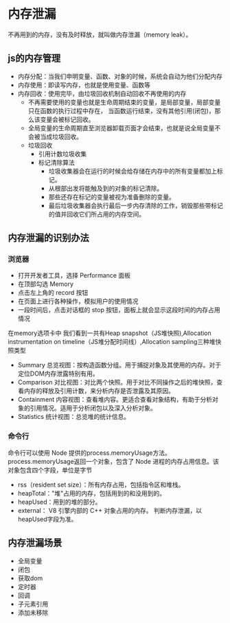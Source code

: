 # 内存泄漏

不再用到的内存，没有及时释放，就叫做内存泄漏（memory leak）。

## js的内存管理

- 内存分配：当我们申明变量、函数、对象的时候，系统会自动为他们分配内存
- 内存使用：即读写内存，也就是使用变量、函数等
- 内存回收：使用完毕，由垃圾回收机制自动回收不再使用的内存
  - 不再需要使用的变量也就是生命周期结束的变量，是局部变量，局部变量只在函数的执行过程中存在， 当函数运行结束，没有其他引用(闭包)，那么该变量会被标记回收。
  - 全局变量的生命周期直至浏览器卸载页面才会结束，也就是说全局变量不会被当成垃圾回收。
  - 垃圾回收
    - 引用计数垃圾收集
    - 标记清除算法
      - 垃圾收集器会在运行的时候会给存储在内存中的所有变量都加上标记。
      - 从根部出发将能触及到的对象的标记清除。
      - 那些还存在标记的变量被视为准备删除的变量。
      - 最后垃圾收集器会执行最后一步内存清除的工作，销毁那些带标记的值并回收它们所占用的内存空间。

## 内存泄漏的识别办法

### 浏览器

- 打开开发者工具，选择 Performance 面板
- 在顶部勾选 Memory
- 点击左上角的 record 按钮
- 在页面上进行各种操作，模拟用户的使用情况
- 一段时间后，点击对话框的 stop 按钮，面板上就会显示这段时间的内存占用情况

在memory选项卡中
我们看到一共有Heap snapshot（JS堆快照),Allocation instrumentation on timeline（JS堆分配时间线）,Allocation sampling三种堆快照类型

- Summary 总览视图：按构造函数分组。用于捕捉对象及其使用的内存。对于定位DOM内存泄露特别有用。
- Comparison 对比视图：对比两个快照。用于对比不同操作之后的堆快照，查看内存的释放及引用计数，来分析内存是否泄露及其原因。
- Containment 内容视图：查看堆内容。更适合查看对象结构，有助于分析对象的引用情况。适用于分析闭包以及深入分析对象。
- Statistics 统计视图：总览堆的统计信息。

### 命令行

命令行可以使用 Node 提供的process.memoryUsage方法。
process.memoryUsage返回一个对象，包含了 Node 进程的内存占用信息。该对象包含四个字段，单位是字节

- rss（resident set size）：所有内存占用，包括指令区和堆栈。
- heapTotal："堆"占用的内存，包括用到的和没用到的。
- heapUsed：用到的堆的部分。
- external： V8 引擎内部的 C++ 对象占用的内存。
判断内存泄漏，以heapUsed字段为准。

## 内存泄漏场景

- 全局变量
- 闭包
- 获取dom
- 定时器
- 回调
- 子元素引用
- 添加未移除